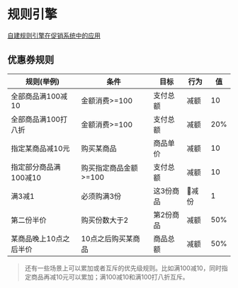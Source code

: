 # 规则引擎
[自建规则引擎在促销系统中的应用](https://www.itcodemonkey.com/article/6258.html)

## 优惠券规则
| 规则(举例)| 条件 | 目标 | 行为 | 值 |
| -- | -- | -- | -- | -- |
| 全部商品满100减10 | 金额消费>=100|支付总额|减额|10|
| 全部商品满100打八折 | 金额消费>=100|支付总额|减额|20%|
| 指定某商品减10元 | 购买某商品 | 商品单价 | 减额 | 10|
| 指定部分商品满100减10 | 购买指定商品金额>=100|支付总额 | 减额 | 10 |
|满3减1 | 必须购满3份 | 这3份商品 | 减份 |1 |
| 第二份半价 | 购买份数大于2 | 第2份商品 | 减额 | 50% |
| 某商品晚上10点之后半价 | 10点之后购买某商品 | 商品总额 |减额 | 50% |

> 还有一些场景上可以累加或者互斥的优先级规则。比如满100减10，同时指定商品再减10元可以累加；满100减10和满100打八折互斥。




